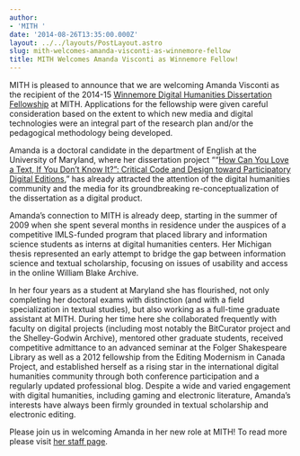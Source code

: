```yaml
---
author:
- 'MITH '
date: '2014-08-26T13:35:00.000Z'
layout: ../../layouts/PostLayout.astro
slug: mith-welcomes-amanda-visconti-as-winnemore-fellow
title: MITH Welcomes Amanda Visconti as Winnemore Fellow!
---
```


MITH is pleased to announce that we are welcoming Amanda Visconti as the recipient of the 2014-15 [Winnemore Digital Humanities Dissertation Fellowship](http://mith.umd.edu/community/fellowships/winnemore-fellows/ "Winnemore Digital Humanities Dissertation Fellows Program") at MITH. Applications for the fellowship were given careful consideration based on the extent to which new media and digital technologies were an integral part of the research plan and/or the pedagogical methodology being developed.

Amanda is a doctoral candidate in the department of English at the University of Maryland, where her dissertation project ““[How Can You Love a Text, If You Don’t Know It?”: Critical Code and Design toward Participatory Digital Editions](http://dr.amandavisconti.com/),” has already attracted the attention of the digital humanities community and the media for its groundbreaking re-conceptualization of the dissertation as a digital product.

Amanda’s connection to MITH is already deep, starting in the summer of 2009 when she spent several months in residence under the auspices of a competitive IMLS-funded program that placed library and information science students as interns at digital humanities centers. Her Michigan thesis represented an early attempt to bridge the gap between information science and textual scholarship, focusing on issues of usability and access in the online William Blake Archive.

In her four years as a student at Maryland she has flourished, not only completing her doctoral exams with distinction (and with a field specialization in textual studies), but also working as a full-time graduate assistant at MITH. During her time here she collaborated frequently with faculty on digital projects (including most notably the BitCurator project and the Shelley-Godwin Archive), mentored other graduate students, received competitive admittance to an advanced seminar at the Folger Shakespeare Library as well as a 2012 fellowship from the Editing Modernism in Canada Project, and established herself as a rising star in the international digital humanities community through both conference participation and a regularly updated professional blog. Despite a wide and varied engagement with digital humanities, including gaming and electronic literature, Amanda’s interests have always been firmly grounded in textual scholarship and electronic editing.

Please join us in welcoming Amanda in her new role at MITH! To read more please visit [her staff page](http://mith.umd.edu/people/person/amanda-visconti/ "Amanda Visconti").